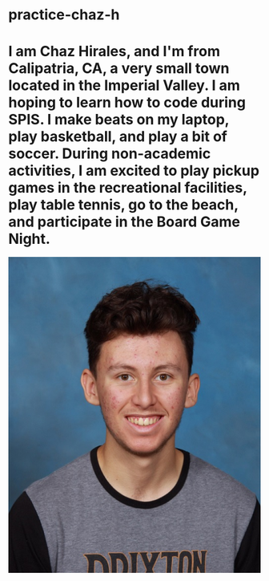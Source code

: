 # practice-chaz-h
# I am Chaz Hirales, and I'm from Calipatria, CA, a very small town located in the Imperial Valley. I am hoping to learn how to code during SPIS. I make beats on my laptop, play basketball, and play a bit of soccer. During non-academic activities, I am excited to play pickup games in the recreational facilities, play table tennis, go to the beach, and participate in the Board Game Night. 

![me](chaz-h.jpg)
